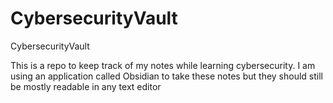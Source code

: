 # CybersecurityVault
CybersecurityVault

This is a repo to keep track of my notes while learning cybersecurity. I am using an application called Obsidian to take these notes but they should still be mostly readable in any text editor
